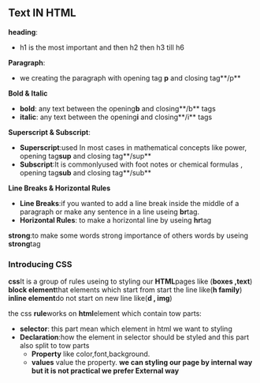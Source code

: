 ## Text IN HTML
**heading**:
- h1 is the most important and then h2 then h3 till h6

**Paragraph**:
- we creating the paragraph with opening tag **p** and closing 
tag**/p**

**Bold & Italic**
- **bold**: any text between the opening**b** and closing**/b** tags
- **italic**: any text between the opening**i** and closing**/i** tags

**Superscript & Subscript**:
- **Superscript**:used In most cases in mathematical concepts like power, opening tag**sup** and closing tag**/sup**
- **Subscript**:It is commonlyused with foot notes or chemical formulas , opening tag**sub** and closing tag**/sub**
 
 **Line Breaks & Horizontal Rules**
 - **Line Breaks**:if you wanted to add a line break inside the middle of a paragraph or make any sentence in a line 
 useing **br**tag.
 - **Horizontal Rules**: to make a horizontal line by useing **hr**tag
 
 **strong**:to make some words strong importance of others words by useing **strong**tag
 
### Introducing CSS
**css**It is a group of rules useing to styling our **HTML**pages like (**boxes ,text**)
**block element**that elements which start from start the line like(**h family**) 
**inline element**do not start on new line like(**d , img**)

the css **rule**works on **html**element which contain tow parts:
- **selector**: this part mean which element in html we want to styling
- **Declaration**:how the element in selector should be styled and this part also split to tow parts
   - **Property** like color,font,background.
   - **values** value the property.
**we can styling our page by internal way but it is not practical we  prefer External way**



